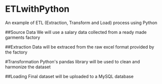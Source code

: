 # ETLwithPython
An example of ETL (Extraction, Transform and Load) process using Python

##Source Data
We will use a salary data collected from a ready made garments factory

##Extraction
Data will be extraced from the raw excel format provided by the factory

#Transformation
Python's pandas library will be used to clean and harmonize the dataset

##Loading
Final dataset will be uploaded to a MySQL database
